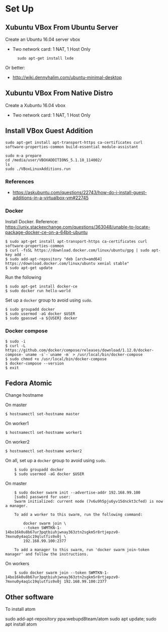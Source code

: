 Set Up
======

## Xubuntu VBox From Ubuntu Server

Create an Ubuntu 16.04 server vbox
* Two network card: 1 NAT, 1 Host Only

		sudo apt-get install lxde

Or better:
* <http://wiki.dennyhalim.com/ubuntu-minimal-desktop>

## Xubuntu VBox From Native Distro

Create a Xubuntu 16.04 vbox
* Two network card: 1 NAT, 1 Host Only

## Install VBox Guest Addition

	sudo apt-get install apt-transport-https ca-certificates curl software-properties-common build-essential module-assistant

	sudo m-a prepare
	cd /media/user/VBOXADDITIONS_5.1.18_114002/
	ls
	sudo ./VBoxLinuxAdditions.run

### References

* <https://askubuntu.com/questions/22743/how-do-i-install-guest-additions-in-a-virtualbox-vm#22745>

### Docker

Install Docker. Reference: <https://unix.stackexchange.com/questions/363048/unable-to-locate-package-docker-ce-on-a-64bit-ubuntu>

	$ sudo apt-get install apt-transport-https ca-certificates curl software-properties-common
	$ curl -fsSL https://download.docker.com/linux/ubuntu/gpg | sudo apt-key add -
	$ sudo add-apt-repository "deb [arch=amd64] https://download.docker.com/linux/ubuntu xenial stable"
	$ sudo apt-get update

Run the following

	$ sudo apt-get install docker-ce
	$ sudo docker run hello-world

Set up a `docker` group to avoid using `sudo`.

	$ sudo groupadd docker
	$ sudo usermod -aG docker $USER
	$ sudo gpasswd -a ${USER} docker

### Docker compose

	$ sudo -i
	$ curl -L https://github.com/docker/compose/releases/download/1.12.0/docker-compose-`uname -s`-`uname -m` > /usr/local/bin/docker-compose
	$ sudo chmod +x /usr/local/bin/docker-compose
	$ docker-compose --version
	$ exit

## Fedora Atomic

Change hostname

On master

    $ hostnamectl set-hostname master

On worker1

    $ hostnamectl set-hostname worker1

On worker2

    $ hostnamectl set-hostname worker2

On all, set up a `docker` group to avoid using `sudo`.

		$ sudo groupadd docker
		$ sudo usermod -aG docker $USER

On master

		$ sudo docker swarm init --advertise-addr 192.168.99.100
		[sudo] password for user:
		Swarm initialized: current node (7v6u9h5pju6yv15dnckt3cfed) is now a manager.

		To add a worker to this swarm, run the following command:

		    docker swarm join \
		    --token SWMTKN-1-14bo16k0u8b67ur3pqtbiuhjwnay363ztn2sgkm5r8rtjepzv0-7mxnu0y4aq1c19qlutfis9x0j \
		    192.168.99.100:2377

		To add a manager to this swarm, run 'docker swarm join-token manager' and follow the instructions.

On workers

		$ sudo docker swarm join --token SWMTKN-1-14bo16k0u8b67ur3pqtbiuhjwnay363ztn2sgkm5r8rtjepzv0-7mxnu0y4aq1c19qlutfis9x0j 192.168.99.100:2377


## Other software

To install atom

   sudo add-apt-repository ppa:webupd8team/atom
   sudo apt update; sudo apt install atom
